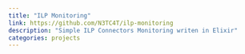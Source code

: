 ```yaml
---
title: "ILP Monitoring"
link: https://github.com/N3TC4T/ilp-monitoring
description: "Simple ILP Connectors Monitoring writen in Elixir"
categories: projects
---
```

